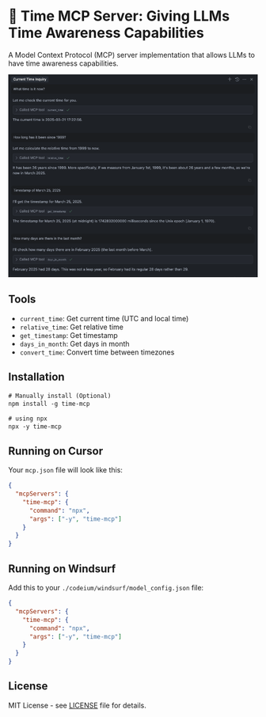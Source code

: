 # 🚀 Time MCP Server: Giving LLMs Time Awareness Capabilities

A Model Context Protocol (MCP) server implementation that allows LLMs to have time awareness capabilities.

<div align="center">
 <img src="./assets/cursor.png"></img>
</div>

## Tools

- `current_time`: Get current time (UTC and local time)
- `relative_time`: Get relative time
- `get_timestamp`: Get timestamp
- `days_in_month`: Get days in month
- `convert_time`: Convert time between timezones

## Installation

```shell
# Manually install (Optional)
npm install -g time-mcp
```

```shell
# using npx
npx -y time-mcp
```

## Running on Cursor

Your `mcp.json` file will look like this:

```json
{
  "mcpServers": {
    "time-mcp": {
      "command": "npx",
      "args": ["-y", "time-mcp"]
    }
  }
}
```

## Running on Windsurf

Add this to your `./codeium/windsurf/model_config.json` file:

```json
{
  "mcpServers": {
    "time-mcp": {
      "command": "npx",
      "args": ["-y", "time-mcp"]
    }
  }
}
```

## License

MIT License - see [LICENSE](./LICENSE) file for details.
